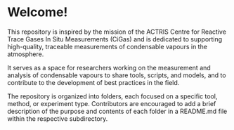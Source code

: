 # Welcome!

This repository is inspired by the mission of the ACTRIS Centre for Reactive Trace Gases In Situ Measurements (CiGas) and is dedicated to supporting high-quality, traceable measurements of condensable vapours in the atmosphere.

It serves as a space for researchers working on the measurement and analysis of condensable vapours to share tools, scripts, and models, and to contribute to the development of best practices in the field.

The repository is organized into folders, each focused on a specific tool, method, or experiment type. Contributors are encouraged to add a brief description of the purpose and contents of each folder in a README.md file within the respective subdirectory.
